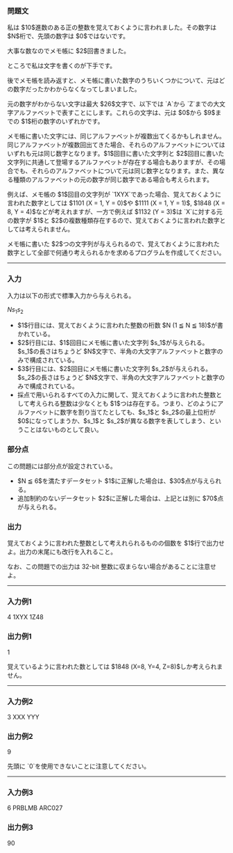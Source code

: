 
<div>

<div>

<div>

<section>

### **問題文**

<p>
私は $10$進数のある正の整数を覚えておくように言われました。その数字は $N$桁で、先頭の数字は $0$ではないです。
</p>

<p>
大事な数なのでメモ帳に $2$回書きました。
</p>

<p>
ところで私は文字を書くのが下手です。
</p>

<p>
後でメモ帳を読み返すと、メモ帳に書いた数字のうちいくつかについて、元はどの数字だったかわからなくなってしまいました。
</p>

<p>
元の数字がわからない文字は最大 $26$文字で、以下では `A`から `Z`までの大文字アルファベットで表すことにします。これらの文字は、元は $0$から $9$までの $1$桁の数字のいずれかです。
</p>

<p>
メモ帳に書いた文字には、同じアルファベットが複数出てくるかもしれません。同じアルファベットが複数回出てきた場合、それらのアルファベットについてはいずれも元は同じ数字となります。$1$回目に書いた文字列と $2$回目に書いた文字列に共通して登場するアルファベットが存在する場合もありますが、その場合でも、それらのアルファベットについて元は同じ数字となります。また、異なる種類のアルファベットの元の数字が同じ数字である場合も考えられます。
</p>

<p>
例えば、メモ帳の $1$回目の文字列が `1XYX`であった場合、覚えておくように言われた数字としては $1101 (X = 1, Y = 0)$や $1111 (X = 1, Y = 1)$, $1848 (X = 8, Y = 4)$などが考えれますが、一方で例えば $1132 (Y = 3)$は `X`に対する元の数字が $1$と $2$の複数種類存在するので、覚えておくように言われた数字としては考えられません。
</p>

<p>
メモ帳に書いた $2$つの文字列が与えられるので、覚えておくように言われた数字として全部で何通り考えられるかを求めるプログラムを作成してください。
</p>

</section>

</div>

---

<div>

<div>

<section>

### **入力**

<p>
入力は以下の形式で標準入力から与えられる。
</p>

<div>

$N$$s_1$$s_2$
</div>

<ul>

<li>
$1$行目には、覚えておくように言われた整数の桁数 $N (1 ≦ N ≦ 18)$が書かれている。
</li>

<li>
$2$行目には、$1$回目にメモ帳に書いた文字列 $s_1$が与えられる。$s_1$の長さはちょうど $N$文字で、半角の大文字アルファベットと数字のみで構成されている。
</li>

<li>
$3$行目には、$2$回目にメモ帳に書いた文字列 $s_2$が与えられる。$s_2$の長さはちょうど $N$文字で、半角の大文字アルファベットと数字のみで構成されている。
</li>

<li>
採点で用いられるすべての入力に関して、覚えておくように言われた整数として考えられる整数は少なくとも $1$つは存在する。つまり、どのようにアルファベットに数字を割り当てたとしても、$s_1$と $s_2$の最上位桁が $0$になってしまうか、$s_1$と $s_2$が異なる数字を表してしまう、ということはないものとして良い。
</li>

</ul>

</section>

</div>

<div>

<section>

### **部分点**

<p>
この問題には部分点が設定されている。
</p>

<ul>

<li>
$N ≦ 6$を満たすデータセット $1$に正解した場合は、$30$点が与えられる。
</li>

<li>
追加制約のないデータセット $2$に正解した場合は、上記とは別に $70$点が与えられる。
</li>

</ul>

</section>

</div>

<div>

<section>

### **出力**

<p>
覚えておくように言われた整数として考えれられるものの個数を $1$行で出力せよ。出力の末尾にも改行を入れること。
</p>

<p>
なお、この問題での出力は 32-bit 整数に収まらない場合があることに注意せよ。
</p>

</section>

</div>

</div>

---

<div>

<section>

### **入力例1**

<div>

4
1XYX
1Z48

</div>

</section>

</div>

<div>

<section>

### **出力例1**

<div>

1

</div>

<p>
覚えているように言われた数としては $1848 (X=8, Y=4, Z=8)$しか考えられません。
</p>

</section>

</div>

---

<div>

<section>

### **入力例2**

<div>

3
XXX
YYY

</div>

</section>

</div>

<div>

<section>

### **出力例2**

<div>

9

</div>

<p>
先頭に `0`を使用できないことに注意してください。
</p>

</section>

</div>

---

<div>

<section>

### **入力例3**

<div>

6
PRBLMB
ARC027

</div>

</section>

</div>

<div>

<section>

### **出力例3**

<div>

90

</div>

</section>

</div>

</div>

</div>
